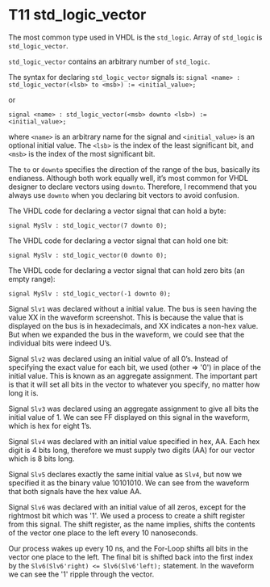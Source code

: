 # T11 std_logic_vector
The most common type used in VHDL is the `std_logic`. Array of `std_logic` is `std_logic_vector`.

`std_logic_vector` contains an arbitrary number of `std_logic`.

The syntax for declaring `std_logic_vector` signals is:
`signal <name> : std_logic_vector(<lsb> to <msb>) := <initial_value>;`

or

`signal <name> : std_logic_vector(<msb> downto <lsb>) := <initial_value>;`

where `<name>` is an arbitrary name for the signal and `<initial_value>` is an optional initial value. The `<lsb>` is the index of the least significant bit, and `<msb>` is the index of the most significant bit.

The `to` or `downto` specifies the direction of the range of the bus, basically its endianess. Although both work equally well, it’s most common for VHDL designer to declare vectors using `downto`. Therefore, I recommend that you always use `downto` when you declaring bit vectors to avoid confusion.

The VHDL code for declaring a vector signal that can hold a byte:

`signal MySlv : std_logic_vector(7 downto 0);`

The VHDL code for declaring a vector signal that can hold one bit:

`signal MySlv : std_logic_vector(0 downto 0);`

The VHDL code for declaring a vector signal that can hold zero bits (an empty range):

`signal MySlv : std_logic_vector(-1 downto 0);`

Signal `Slv1` was declared without a initial value. The bus is seen having the value XX in the waveform screenshot. This is because the value that is displayed on the bus is in hexadecimals, and XX indicates a non-hex value. But when we expanded the bus in the waveform, we could see that the individual bits were indeed U’s.

Signal `Slv2` was declared using an initial value of all 0’s. Instead of specifying the exact value for each bit, we used (other => '0') in place of the initial value. This is known as an aggregate assignment. The important part is that it will set all bits in the vector to whatever you specify, no matter how long it is.

Signal `Slv3` was declared using an aggregate assignment to give all bits the initial value of 1. We can see FF displayed on this signal in the waveform, which is hex for eight 1’s.

Signal `Slv4` was declared with an initial value specified in hex, AA. Each hex digit is 4 bits long, therefore we must supply two digits (AA) for our vector which is 8 bits long.

Signal `Slv5` declares exactly the same initial value as `Slv4`, but now we specified it as the binary value 10101010. We can see from the waveform that both signals have the hex value AA.

Signal `Slv6` was declared with an initial value of all zeros, except for the rightmost bit which was '1'. We used a process to create a shift register from this signal. The shift register, as the name implies, shifts the contents of the vector one place to the left every 10 nanoseconds.

Our process wakes up every 10 ns, and the For-Loop shifts all bits in the vector one place to the left. The final bit is shifted back into the first index by the `Slv6(Slv6'right) <= Slv6(Slv6'left);` statement. In the waveform we can see the '1' ripple through the vector.
